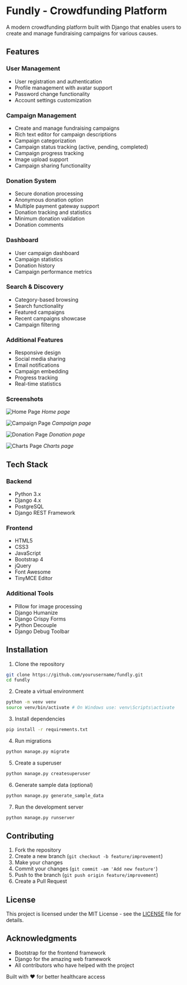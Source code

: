 # Fundly - Crowdfunding Platform

A modern crowdfunding platform built with Django that enables users to create and manage fundraising campaigns for various causes.

## Features

### User Management
- User registration and authentication
- Profile management with avatar support
- Password change functionality
- Account settings customization

### Campaign Management
- Create and manage fundraising campaigns
- Rich text editor for campaign descriptions
- Campaign categorization
- Campaign status tracking (active, pending, completed)
- Campaign progress tracking
- Image upload support
- Campaign sharing functionality

### Donation System
- Secure donation processing
- Anonymous donation option
- Multiple payment gateway support
- Donation tracking and statistics
- Minimum donation validation
- Donation comments

### Dashboard
- User campaign dashboard
- Campaign statistics
- Donation history
- Campaign performance metrics

### Search & Discovery
- Category-based browsing
- Search functionality
- Featured campaigns
- Recent campaigns showcase
- Campaign filtering

### Additional Features
- Responsive design
- Social media sharing
- Email notifications
- Campaign embedding
- Progress tracking
- Real-time statistics

### Screenshots

![Home Page](screenshots/home.png)
*Home page*

![Campaign Page](screenshots/campaign.png)
*Campaign page*

![Donation Page](screenshots/donation.png)
*Donation page*

![Charts Page](screenshots/charts.png)
*Charts page*

## Tech Stack

### Backend
- Python 3.x
- Django 4.x
- PostgreSQL
- Django REST Framework

### Frontend
- HTML5
- CSS3
- JavaScript
- Bootstrap 4
- jQuery
- Font Awesome
- TinyMCE Editor

### Additional Tools
- Pillow for image processing
- Django Humanize
- Django Crispy Forms
- Python Decouple
- Django Debug Toolbar

## Installation

1. Clone the repository
```bash
git clone https://github.com/yourusername/fundly.git
cd fundly
```

2. Create a virtual environment
```bash
python -m venv venv
source venv/bin/activate # On Windows use: venv\Scripts\activate
```

3. Install dependencies
```bash
pip install -r requirements.txt
```

4. Run migrations
```bash
python manage.py migrate
```

5. Create a superuser
```bash
python manage.py createsuperuser
```

6. Generate sample data (optional)
```bash
python manage.py generate_sample_data
```

7. Run the development server
```bash
python manage.py runserver
```

## Contributing

1. Fork the repository
2. Create a new branch (`git checkout -b feature/improvement`)
3. Make your changes
4. Commit your changes (`git commit -am 'Add new feature'`)
5. Push to the branch (`git push origin feature/improvement`)
6. Create a Pull Request

## License

This project is licensed under the MIT License - see the [LICENSE](LICENSE) file for details.

## Acknowledgments

- Bootstrap for the frontend framework
- Django for the amazing web framework
- All contributors who have helped with the project

Built with ❤️ for better healthcare access

